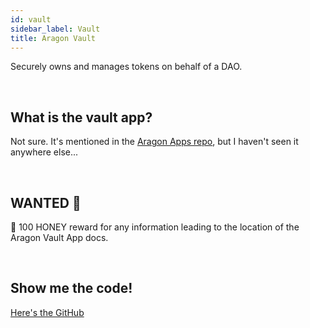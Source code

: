 ```yaml
---
id: vault
sidebar_label: Vault
title: Aragon Vault
---
```


Securely owns and manages tokens on behalf of a DAO.

<br>

## What is the vault app?

Not sure. It's mentioned in the [Aragon Apps repo](https://github.com/aragon/aragon-apps/), but I haven't seen it anywhere else...

<br>

## WANTED 🤠

🍯 100 HONEY reward for any information leading to the location of the Aragon Vault App docs.

<br>

## Show me the code!

[Here's the GitHub](https://github.com/aragon/aragon-apps/blob/master/apps/vault)

<br>
